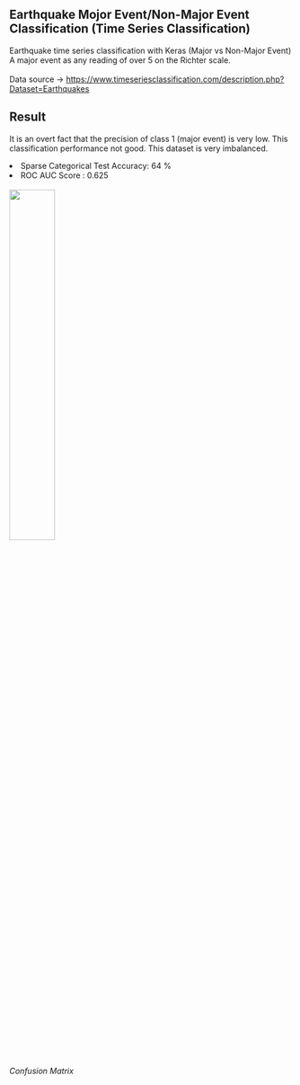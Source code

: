 ## Earthquake Mojor Event/Non-Major Event Classification (Time Series Classification)

Earthquake time series classification with Keras (Major vs Non-Major Event) <br>
A major event as any reading of over 5 on the Richter scale. <br>
<br>
Data source -> https://www.timeseriesclassification.com/description.php?Dataset=Earthquakes <br>

## Result
<p>It is an overt fact that the precision of class 1 (major event) is very low. This classification performance not good. This dataset is very imbalanced. </p>
<li> Sparse Categorical Test Accuracy: 64 % </li>
<li> ROC AUC Score : 0.625 </li>
<br>

<img style="width:40%;" src="https://github.com/john-fante/earthquake_events_classification/assets/50263592/ccaed2e9-acf6-4343-85dd-bd711204c46b" >
<br>
<i>Confusion Matrix</i>

